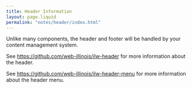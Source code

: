 ```yaml
---
title: Header Information
layout: page.liquid
permalink: "notes/header/index.html"
---
```


Unlike many components, the header and footer will be handled by your content management system. 

See https://github.com/web-illinois/ilw-header for more information about the header. 

See https://github.com/web-illinois/ilw-header-menu for more information about the header menu. 